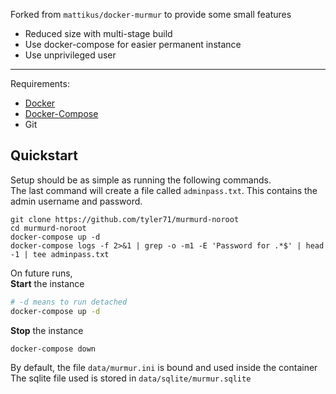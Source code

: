 Forked from `mattikus/docker-murmur` to provide some small features
* Reduced size with multi-stage build
* Use docker-compose for easier permanent instance
* Use unprivileged user
___
Requirements:
* [Docker](https://docs.docker.com/engine/install/)
* [Docker-Compose](https://docs.docker.com/compose/install/)
* Git

## Quickstart
Setup should be as simple as running the following commands.  
The last command will create a file called `adminpass.txt`. This contains the admin username and password.

```
git clone https://github.com/tyler71/murmurd-noroot
cd murmurd-noroot
docker-compose up -d
docker-compose logs -f 2>&1 | grep -o -m1 -E 'Password for .*$' | head -1 | tee adminpass.txt 
```

On future runs,  
**Start** the instance
```bash
# -d means to run detached
docker-compose up -d 
```
**Stop** the instance
```bash
docker-compose down
```

By default, the file `data/murmur.ini` is bound and used inside the container  
The sqlite file used is stored in `data/sqlite/murmur.sqlite`
